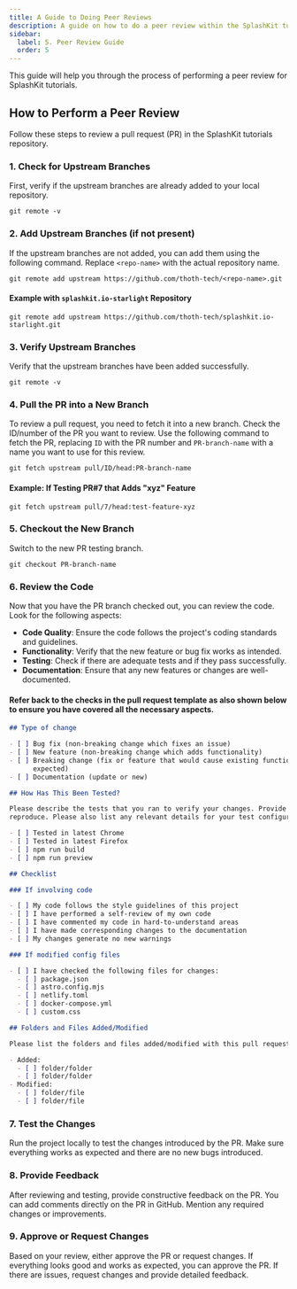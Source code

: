 ```yaml
---
title: A Guide to Doing Peer Reviews
description: A guide on how to do a peer review within the SplashKit tutorials team.
sidebar:
  label: 5. Peer Review Guide
  order: 5
---
```


This guide will help you through the process of performing a peer review for SplashKit tutorials.

## How to Perform a Peer Review

Follow these steps to review a pull request (PR) in the SplashKit tutorials repository.

### 1. Check for Upstream Branches

First, verify if the upstream branches are already added to your local repository.

```shell
git remote -v
```

### 2. Add Upstream Branches (if not present)

If the upstream branches are not added, you can add them using the following command. Replace
`<repo-name>` with the actual repository name.

```shell
git remote add upstream https://github.com/thoth-tech/<repo-name>.git
```

#### Example with `splashkit.io-starlight` Repository

```shell
git remote add upstream https://github.com/thoth-tech/splashkit.io-starlight.git
```

### 3. Verify Upstream Branches

Verify that the upstream branches have been added successfully.

```shell
git remote -v
```

### 4. Pull the PR into a New Branch

To review a pull request, you need to fetch it into a new branch. Check the ID/number of the PR you
want to review. Use the following command to fetch the PR, replacing `ID` with the PR number and
`PR-branch-name` with a name you want to use for this review.

```shell
git fetch upstream pull/ID/head:PR-branch-name
```

#### Example: If Testing PR#7 that Adds "xyz" Feature

```shell
git fetch upstream pull/7/head:test-feature-xyz
```

### 5. Checkout the New Branch

Switch to the new PR testing branch.

```shell
git checkout PR-branch-name
```

### 6. Review the Code

Now that you have the PR branch checked out, you can review the code. Look for the following
aspects:

- **Code Quality**: Ensure the code follows the project's coding standards and guidelines.
- **Functionality**: Verify that the new feature or bug fix works as intended.
- **Testing**: Check if there are adequate tests and if they pass successfully.
- **Documentation**: Ensure that any new features or changes are well-documented.

#### Refer back to the checks in the pull request template as also shown below to ensure you have covered all the necessary aspects.

```markdown
## Type of change

- [ ] Bug fix (non-breaking change which fixes an issue)
- [ ] New feature (non-breaking change which adds functionality)
- [ ] Breaking change (fix or feature that would cause existing functionality to not work as
      expected)
- [ ] Documentation (update or new)

## How Has This Been Tested?

Please describe the tests that you ran to verify your changes. Provide instructions so we can
reproduce. Please also list any relevant details for your test configuration.

- [ ] Tested in latest Chrome
- [ ] Tested in latest Firefox
- [ ] npm run build
- [ ] npm run preview

## Checklist

### If involving code

- [ ] My code follows the style guidelines of this project
- [ ] I have performed a self-review of my own code
- [ ] I have commented my code in hard-to-understand areas
- [ ] I have made corresponding changes to the documentation
- [ ] My changes generate no new warnings

### If modified config files

- [ ] I have checked the following files for changes:
  - [ ] package.json
  - [ ] astro.config.mjs
  - [ ] netlify.toml
  - [ ] docker-compose.yml
  - [ ] custom.css

## Folders and Files Added/Modified

Please list the folders and files added/modified with this pull request.

- Added:
  - [ ] folder/folder
  - [ ] folder/folder
- Modified:
  - [ ] folder/file
  - [ ] folder/file
```

### 7. Test the Changes

Run the project locally to test the changes introduced by the PR. Make sure everything works as
expected and there are no new bugs introduced.

### 8. Provide Feedback

After reviewing and testing, provide constructive feedback on the PR. You can add comments directly
on the PR in GitHub. Mention any required changes or improvements.

### 9. Approve or Request Changes

Based on your review, either approve the PR or request changes. If everything looks good and works
as expected, you can approve the PR. If there are issues, request changes and provide detailed
feedback.

